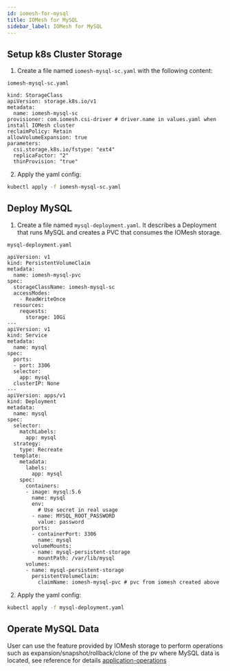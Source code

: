 ```yaml
---
id: iomesh-for-mysql
title: IOMesh for MySQL
sidebar_label: IOMesh for MySQL
---
```


## Setup k8s Cluster Storage

1. Create a file named `iomesh-mysql-sc.yaml` with the following content:

```text
iomesh-mysql-sc.yaml
```

```output
kind: StorageClass
apiVersion: storage.k8s.io/v1
metadata:
  name: iomesh-mysql-sc
provisioner: com.iomesh.csi-driver # driver.name in values.yaml when install IOMesh cluster
reclaimPolicy: Retain
allowVolumeExpansion: true
parameters:
  csi.storage.k8s.io/fstype: "ext4"
  replicaFactor: "2"
  thinProvision: "true"
```

2. Apply the yaml config:

```bash
kubectl apply -f iomesh-mysql-sc.yaml
```

## Deploy MySQL

1. Create a file named `mysql-deployment.yaml`. It describes a Deployment that runs MySQL and creates a PVC that consumes the IOMesh storage.

```text
mysql-deployment.yaml
```

```output
apiVersion: v1
kind: PersistentVolumeClaim
metadata:
  name: iomesh-mysql-pvc
spec:
  storageClassName: iomesh-mysql-sc
  accessModes:
    - ReadWriteOnce
  resources:
    requests:
      storage: 10Gi
---
apiVersion: v1
kind: Service
metadata:
  name: mysql
spec:
  ports:
  - port: 3306
  selector:
    app: mysql
  clusterIP: None
---
apiVersion: apps/v1
kind: Deployment
metadata:
  name: mysql
spec:
  selector:
    matchLabels:
      app: mysql
  strategy:
    type: Recreate
  template:
    metadata:
      labels:
        app: mysql
    spec:
      containers:
      - image: mysql:5.6
        name: mysql
        env:
          # Use secret in real usage
        - name: MYSQL_ROOT_PASSWORD
          value: password
        ports:
        - containerPort: 3306
          name: mysql
        volumeMounts:
        - name: mysql-persistent-storage
          mountPath: /var/lib/mysql
      volumes:
      - name: mysql-persistent-storage
        persistentVolumeClaim:
          claimName: iomesh-mysql-pvc # pvc from iomesh created above
```

2. Apply the yaml config:

```bash
kubectl apply -f mysql-deployment.yaml
```

## Operate MySQL Data

User can use the feature provided by IOMesh storage to perform operations such as expansion/snapshot/rollback/clone of the pv  where MySQL data is located, see reference for details [application-operations](http://iomesh.com/docs/storage-usage/application-operations)
